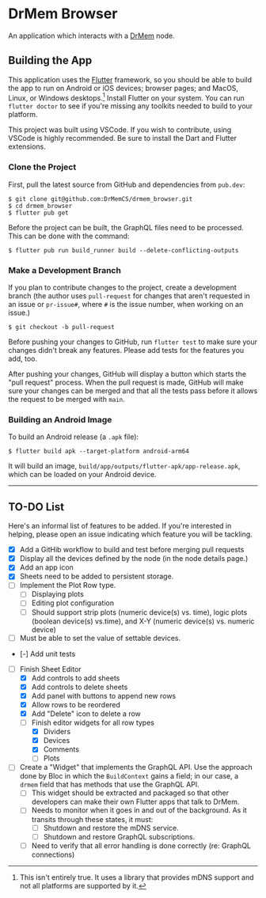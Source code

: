# DrMem Browser

An application which interacts with a [DrMem](https://github.com/DrMemCS/drmem) node.

## Building the App

This application uses the [Flutter](https://flutter.dev/) framework, so you should be able to build the app to run on Android or iOS devices; browser pages; and MacOS, Linux, or Windows desktops.[^1] Install Flutter on your system. You can run `flutter doctor` to see if you're missing any toolkits needed to build to your platform.

This project was built using VSCode. If you wish to contribute, using VSCode is highly recommended. Be sure to install the Dart and Flutter extensions.

### Clone the Project

First, pull the latest source from GitHub and dependencies from `pub.dev`:

```shell
$ git clone git@github.com:DrMemCS/drmem_browser.git
$ cd drmem_browser
$ flutter pub get
```

Before the project can be built, the GraphQL files need to be processed. This can be done with the command:

```shell
$ flutter pub run build_runner build --delete-conflicting-outputs
```

### Make a Development Branch

If you plan to contribute changes to the project, create a development branch (the author uses `pull-request` for changes that aren't requested in an issue or `pr-issue#`, where `#` is the issue number, when working on an issue.)

```shell
$ git checkout -b pull-request
```

Before pushing your changes to GitHub, run `flutter test` to make sure your changes didn't break any features. Please add tests for the features you add, too.

After pushing your changes, GitHub will display a button which starts the "pull request" process. When the pull request is made, GitHub will make sure your changes can be merged and that all the tests pass before it allows the request to be merged with `main`.

### Building an Android Image

To build an Android release (a `.apk` file):

```shell
$ flutter build apk --target-platform android-arm64
```

It will build an image, `build/app/outputs/flutter-apk/app-release.apk`, which can be loaded on your Android device.

---

## TO-DO List

Here's an informal list of features to be added. If you're interested in helping, please open an issue indicating which feature you will be tackling.

- [X] Add a GitHib workflow to build and test before merging pull requests
- [X] Display all the devices defined by the node (in the node details page.)
- [X] Add an app icon
- [X] Sheets need to be added to persistent storage.
- [ ] Implement the Plot Row type.
  - [ ] Displaying plots
  - [ ] Editing plot configuration
  - [ ] Should support strip plots (numeric device(s) vs. time), logic plots (boolean device(s) vs.time), and X-Y (numeric device(s) vs. numeric device)
- [ ] Must be able to set the value of settable devices.
- [-] Add unit tests
- [ ] Finish Sheet Editor
  - [X] Add controls to add sheets
  - [X] Add controls to delete sheets
  - [X] Add panel with buttons to append new rows
  - [X] Allow rows to be reordered
  - [X] Add "Delete" icon to delete a row
  - [ ] Finish editor widgets for all row types
    - [X] Dividers
    - [X] Devices
    - [X] Comments
    - [ ] Plots
- [ ] Create a "Widget" that implements the GraphQL API. Use the approach done by Bloc in which the `BuildContext` gains a field; in our case, a `drmem` field that has methods that use the GraphQL API.
  - [ ] This widget should be extracted and packaged so that other developers can make their own Flutter apps that talk to DrMem.
  - [ ] Needs to monitor when it goes in and out of the background. As it transits through these states, it must:
    - [ ] Shutdown and restore the mDNS service.
    - [ ] Shutdown and restore GraphQL subscriptions.
  - [ ] Need to verify that all error handling is done correctly (re: GraphQL connections)

[^1]: This isn't entirely true. It uses a library that provides mDNS support and not all platforms are supported by it.
